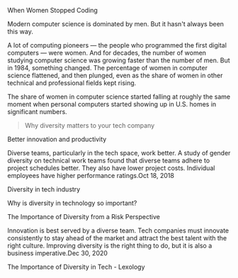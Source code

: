 When Women Stopped Coding

Modern computer science is dominated by men. But it hasn't always been this way.

A lot of computing pioneers — the people who programmed the first digital computers — were women. And for decades, the number of women studying computer science was growing faster than the number of men. But in 1984, something changed. The percentage of women in computer science flattened, and then plunged, even as the share of women in other technical and professional fields kept rising.

The share of women in computer science started falling at roughly the same moment when personal computers started showing up in U.S. homes in significant numbers.

> Why diversity matters to your tech company

Better innovation and productivity

Diverse teams, particularly in the tech space, work better. A study of gender diversity on technical work teams found that diverse teams adhere to project schedules better. They also have lower project costs. Individual employees have higher performance ratings.Oct 18, 2018

Diversity in tech industry


Why is diversity in technology so important?

The Importance of Diversity from a Risk Perspective

Innovation is best served by a diverse team. Tech companies must innovate consistently to stay ahead of the market and attract the best talent with the right culture. Improving diversity is the right thing to do, but it is also a business imperative.Dec 30, 2020

The Importance of Diversity in Tech - Lexology


